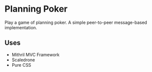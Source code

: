 # Planning Poker

Play a game of planning poker. A simple peer-to-peer message-based implementation.

## Uses

* Mithril MVC Framework
* Scaledrone
* Pure CSS